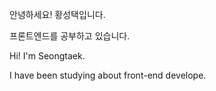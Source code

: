 

안녕하세요! 황성택입니다.

프론트엔드를 공부하고 있습니다.



Hi! I'm Seongtaek.

I have been studying about front-end develope.
